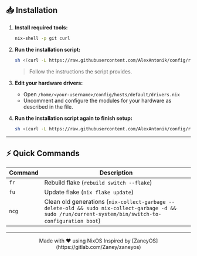 ## 📥 Installation

1. **Install required tools:**

   ```bash
   nix-shell -p git curl
   ```

2. **Run the installation script:**

   ```bash
   sh <(curl -L https://raw.githubusercontent.com/AlexAntonik/config/refs/heads/master/install.sh)
   ```

   > Follow the instructions the script provides.

3. **Edit your hardware drivers:**
   - Open `/home/<your-username>/config/hosts/default/drivers.nix`
   - Uncomment and configure the modules for your hardware as described in the file.

4. **Run the installation script again to finish setup:**

   ```bash
   sh <(curl -L https://raw.githubusercontent.com/AlexAntonik/config/refs/heads/master/install.sh)
   ```

---

## ⚡ Quick Commands

| Command | Description |
|---------|-------------|
| `fr`  | Rebuild flake (`rebuild switch --flake`) |
| `fu`  | Update flake (`nix flake update`) |
| `ncg` | Clean old generations (`nix-collect-garbage --delete-old && sudo nix-collect-garbage -d && sudo /run/current-system/bin/switch-to-configuration boot`) |

---

<div align="center">
Made with ❤️ using NixOS  
Inspired by [ZaneyOS](https://gitlab.com/Zaney/zaneyos)
</div>


